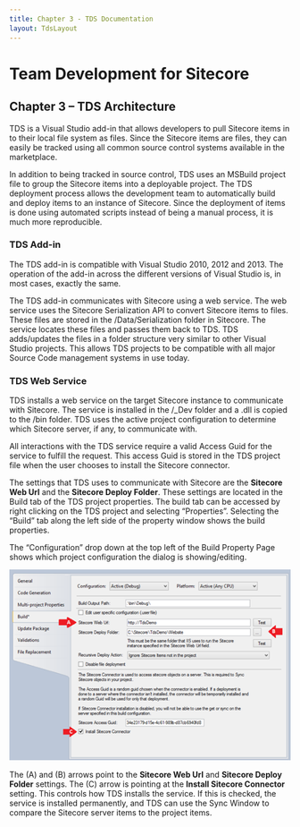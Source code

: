 ```yaml
---
title: Chapter 3 - TDS Documentation
layout: TdsLayout
---
```


# Team Development for Sitecore 


## Chapter 3 – TDS Architecture

TDS is a Visual Studio add-in that allows developers to pull Sitecore items in to their local file system as files. Since the Sitecore items are files, they can easily be tracked using all common source control systems available in the marketplace.

In addition to being tracked in source control, TDS uses an MSBuild project file to group the Sitecore items into a deployable project. The TDS deployment process allows the development team to automatically build and deploy items to an instance of Sitecore. Since the deployment of items is done using automated scripts instead of being a manual process, it is much more reproducible.

### TDS Add-in

The TDS add-in is compatible with Visual Studio 2010, 2012 and 2013. The operation of the add-in across the different versions of Visual Studio is, in most cases, exactly the same.

The TDS add-in communicates with Sitecore using a web service. The web service uses the Sitecore Serialization API to convert Sitecore items to files. These files are stored in the /Data/Serialization folder in Sitecore. The service locates these files and passes them back to TDS. TDS adds/updates the files in a folder structure very similar to other Visual Studio projects. This allows TDS projects to be compatible with all major Source Code management systems in use today.

### TDS Web Service

TDS installs a web service on the target Sitecore instance to communicate with Sitecore. The service is installed in the /_Dev folder and a .dll is copied to the /bin folder. TDS uses the active project configuration to determine which Sitecore server, if any, to communicate with.

All interactions with the TDS service require a valid Access Guid for the service to fulfill the request. This access Guid is stored in the TDS project file when the user chooses to install the Sitecore connector.

The settings that TDS uses to communicate with Sitecore are the **Sitecore Web Url** and the **Sitecore Deploy Folder**. These settings are located in the Build tab of the TDS project properties. The build tab can be accessed by right clicking on the TDS project and selecting “Properties”. Selecting the “Build” tab along the left side of the property window shows the build properties.

The “Configuration” drop down at the top left of the Build Property Page shows which project configuration the dialog is showing/editing.

![/Images/chapter3-build.png](/Images/chapter3-build.png)
 
The (A) and (B) arrows point to the **Sitecore Web Url** and **Sitecore Deploy Folder** settings. The (C) arrow is pointing at the **Install Sitecore Connector** setting. This controls how TDS installs the service. If this is checked, the service is installed permanently, and TDS can use the Sync Window to compare the Sitecore server items to the project items.